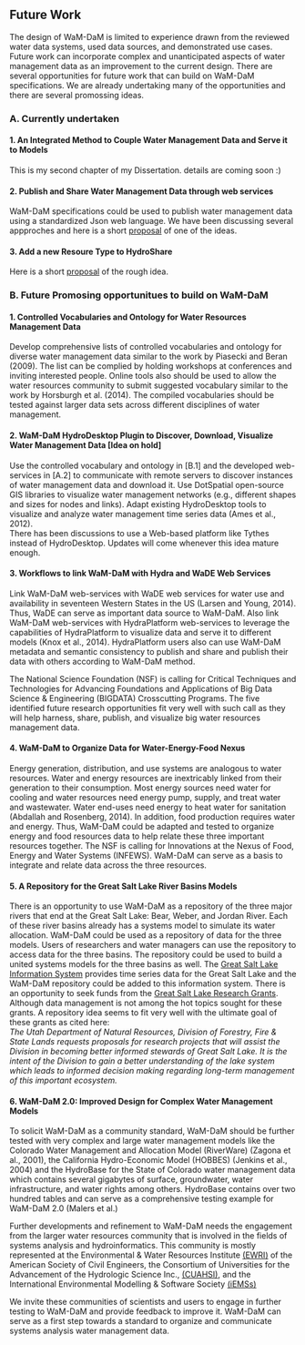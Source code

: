 ## Future Work

The design of WaM-DaM is limited to experience drawn from the reviewed water data systems, used data sources, and demonstrated use cases. Future work can incorporate complex and unanticipated aspects of water management data as an improvement to the current design. There are several opportunities for future work that can build on WaM-DaM specifications. We are already undertaking many of the opportunities and there are several promossing ideas.

### A. Currently undertaken 

#### 1. An Integrated Method to Couple Water Management Data and Serve it to Models
This is my second chapter of my Dissertation. details are coming soon :) 

#### 2. Publish and Share Water Management Data through web services 
WaM-DaM specifications could be used to publish water management data using a standardized Json web language. We have been discussing several appproches and here is a short [proposal](https://github.com/amabdallah/WaM-DaM/blob/master/Files/Publish_ShareData.docx) of one of the ideas.

#### 3. Add a new Resoure Type to HydroShare 
Here is a short [proposal](https://github.com/amabdallah/WaM-DaM/blob/master/Files/WaM_DaM_HydroShare_Linkage.docx) of the rough idea.  

### B. Future Promosing opportunitues to build on WaM-DaM

#### 1. Controlled Vocabularies and Ontology for Water Resources Management Data   
Develop comprehensive lists of controlled vocabularies and ontology for diverse water management data similar to the work by Piasecki and Beran (2009). The list can be complied by holding workshops at conferences and inviting interested people. Online tools also should be used to allow the water resources community to submit suggested vocabulary similar to the work by Horsburgh et al. (2014). The compiled vocabularies should be tested against larger data sets across different disciplines of water management.    

#### 2. WaM-DaM HydroDesktop Plugin to Discover, Download, Visualize Water Management Data [Idea on hold]
Use the controlled vocabulary and ontology in [B.1] and the developed web-services in [A.2] to communicate with remote servers to discover instances of water management data and download it. Use DotSpatial open-source GIS libraries to visualize water management networks (e.g., different shapes and sizes for nodes and links). Adapt existing HydroDesktop tools to visualize and analyze water management time series data (Ames et al., 2012).   
There has been discussions to use a Web-based platform like Tythes instead of HydroDesktop. Updates will come whenever this idea mature enough.

#### 3. Workflows to link WaM-DaM with Hydra and WaDE Web Services
Link WaM-DaM web-services with WaDE web services for water use and availability in seventeen Western States in the US (Larsen and Young, 2014). Thus, WaDE can serve as important data source to WaM-DaM. Also link WaM-DaM web-services with HydraPlatform web-services to leverage the capabilities of HydraPlatform to visualize data and serve it to different models (Knox et al., 2014). HydraPlatform users also can use WaM-DaM metadata and semantic consistency to publish and share and publish their data with others according to WaM-DaM method.

The National Science Foundation (NSF) is calling for Critical Techniques and Technologies for Advancing Foundations and Applications of Big Data Science & Engineering (BIGDATA) Crosscutting Programs. The five identified future research opportunities fit very well with such call as they will help harness, share, publish, and visualize big water resources management data.

#### 4. WaM-DaM to Organize Data for Water-Energy-Food Nexus 
Energy generation, distribution, and use systems are analogous to water resources. Water and energy resources are inextricably linked from their generation to their consumption. Most energy sources need water for cooling and water resources need energy pump, supply, and treat water and wastewater. Water end-uses need energy to heat water for sanitation (Abdallah and Rosenberg, 2014). In addition, food production requires water and energy. Thus, WaM-DaM could be adapted and tested to organize energy and food resources data to help relate these three important resources together.
The NSF is calling for Innovations at the Nexus of Food, Energy and Water Systems (INFEWS). WaM-DaM can serve as a basis to integrate and relate data across the three resources.     


#### 5. A Repository for the Great Salt Lake River Basins Models  
There is an opportunity to use WaM-DaM as a repository of the three major rivers that end at the Great Salt Lake: Bear, Weber, and Jordan River. Each of these river basins already has a systems model to simulate its water allocation. WaM-DaM could be used as a repository of data for the three models. Users of researchers and water managers can use the repository to access data for the three basins. The repository could be used to build a united systems models for the three basins as well. The <a href="http://greatsaltlakeinfo.org/" target="_blank">Great Salt Lake Information System</a> provides time series data for the Great Salt Lake and the WaM-DaM repository could be added to this information system. There is an opportunity to seek funds from the <a href="http://ffsl.utah.gov/index.php/grant-programs/state-lands-research-grants" target="_blank">Great Salt Lake Research Grants</a>. Although data management is not among the hot topics sought for these grants. A repository idea seems to fit very well with the ultimate goal of these grants as cited here:    
*The Utah Department of Natural Resources, Division of Forestry, Fire & State Lands requests proposals for research projects that will assist the Division in becoming better informed stewards of Great Salt Lake. It is the intent of the Division to gain a better understanding of the lake system which leads to informed decision making regarding long-term management of this important ecosystem.*

#### 6. WaM-DaM 2.0: Improved Design for Complex Water Management Models 
To solicit WaM-DaM as a community standard, WaM-DaM should be further tested with very complex and large water management models like the Colorado Water Management and Allocation Model (RiverWare) (Zagona et al., 2001), the California Hydro-Economic Model (HOBBES) (Jenkins et al., 2004) and the HydroBase for the State of Colorado water management data which contains several gigabytes of surface, groundwater, water infrastructure, and water rights among others. HydroBase contains over two hundred tables and can serve as a comprehensive testing example for WaM-DaM 2.0 (Malers et al.)

Further developments and refinement to WaM-DaM needs the engagement from the larger water resources community that is involved in the fields of systems analysis and hydroinformatics. This community is mostly represented at the Environmental & Water Resources Institute <a href="http://www.asce.org/environmental-and-water-resources-engineering/environmental-and-water-resources-institute/" target="_blank">(EWRI)</a> of the American Society of Civil Engineers, the Consortium of Universities for the Advancement of the Hydrologic Science Inc., <a href="https://www.cuahsi.org/" target="_blank">(CUAHSI)</a>, and the International Environmental Modelling & Software Society <a href="http://www.iemss.org/society/" target="_blank">(iEMSs)</a>

We invite these communities of scientists and users to engage in further testing to WaM-DaM and provide feedback to improve it. WaM-DaM can serve as a first step towards a standard to organize and communicate systems analysis water management data.
